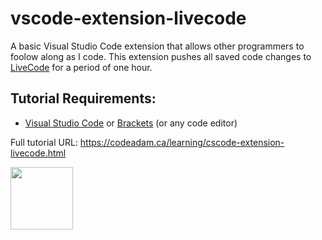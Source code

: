 # vscode-extension-livecode

A basic Visual Studio Code extension that allows other programmers to foolow along as I code. This extension pushes all saved code changes to [LiveCode](http://livecode.codeadam.ca/) for a period of one hour.

## Tutorial Requirements:

* [Visual Studio Code](https://code.visualstudio.com/) or [Brackets](http://brackets.io/) (or any code editor)

Full tutorial URL: https://codeadam.ca/learning/cscode-extension-livecode.html

<a href="https://codeadam.ca">
<img src="https://codeadam.ca/images/code-block.png" width="100">
</a>
